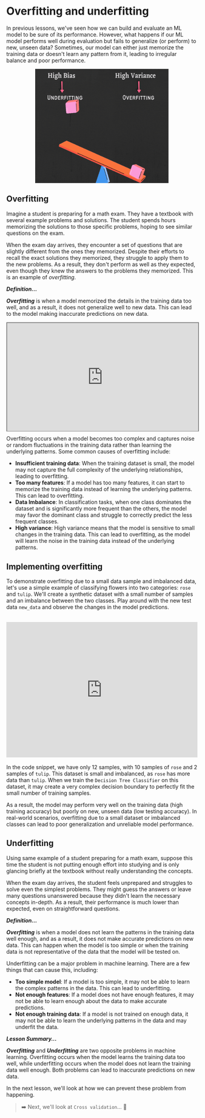 # Overfitting and underfitting
In previous lessons, we've seen how we can build and evaluate an ML model to be sure of its performance. However, what happens if our ML model performs well during evaluation but fails to generalize (or perform) to new, unseen data? Sometimes, our model can either just memorize the training data or doesn't learn any pattern from it, leading to irregular balance and poor performance.

<img src="./model-evaluation/fittin-bias.gif" alt="fittin-bias.gif" style="display: block;
  margin-left: auto;
  margin-right: auto;
  width: 70%;
  height: 300px;">


## Overfitting
Imagine a student is preparing for a math exam. They have a textbook with several example problems and solutions. The student spends hours memorizing the solutions to those specific problems, hoping to see similar questions on the exam.

When the exam day arrives, they encounter a set of questions that are slightly different from the ones they memorized. Despite their efforts to recall the exact solutions they memorized, they struggle to apply them to the new problems. As a result, they don't perform as well as they expected, even though they knew the answers to the problems they memorized. This is an example of _overfitting_.

<!-- Imagine you are trying to learn how to recognize different types of animals based on pictures. You have a set of pictures of cats, dogs, and birds, and you want to teach a computer to classify them correctly.

To do this, you train the model on a large dataset of pictures, showing it which pictures are of cats, dogs, and birds. After training, the model performs really well, correctly classifying most of the pictures. However, when you give it a picture of a rare bird species that it has never encountered during training, it struggles to recognize it and may even classify it as a different animal. This is an example of _overfitting_. -->

<aside>

**_Definition..._**

**_Overfitting_** is when a model memorized the details in the training data too well, and as a result, it does not generalize well to new data. This can lead to the model making inaccurate predictions on new data.
</aside>

<div style="position: relative; padding-bottom: 56.25%; height: 0;"><iframe src="https://www.youtube.com/embed/MDiZg88mg9c" title="Machine Learning" frameborder="0" allow="accelerometer; autoplay; clipboard-write; encrypted-media; gyroscope; picture-in-picture" allowfullscreen style="position: absolute; top: 0; left: 0; width: 100%; height: 100%; border: 2px solid grey;"></iframe></div>

Overfitting occurs when a model becomes too complex and captures noise or random fluctuations in the training data rather than learning the underlying patterns. Some common causes of overfitting include:


- **Insufficient training data**: When the training dataset is small, the model may not capture the full complexity of the underlying relationships, leading to overfitting.
- **Too many features**: If a model has too many features, it can start to memorize the training data instead of learning the underlying patterns. This can lead to overfitting.
- **Data Imbalance**: In classification tasks, when one class dominates the dataset and is significantly more frequent than the others, the model may favor the dominant class and struggle to correctly predict the less frequent classes.
- **High variance**: High variance means that the model is sensitive to small changes in the training data. This can lead to overfitting, as the model will learn the noise in the training data instead of the underlying patterns.

## Implementing overfitting
To demonstrate overfitting due to a small data sample and imbalanced data, let's use a simple example of classifying flowers into two categories: `rose` and `tulip`. We'll create a synthetic dataset with a small number of samples and an imbalance between the two classes. Play around with the new test data `new_data` and observe the changes in the model predictions.

<br>
<iframe src="https://trinket.io/embed/python3/efe7824ef0?toggleCode=true&runOption=run" width="100%" height="356" frameborder="0" marginwidth="0" marginheight="0" allowfullscreen></iframe>

In the code snippet, we have only 12 samples, with 10 samples of `rose` and 2 samples of `tulip`. This dataset is small and imbalanced, as `rose` has more data than `tulip`. When we train the `Decision Tree Classifier` on this dataset, it may create a very complex decision boundary to perfectly fit the small number of training samples. 

As a result, the model may perform very well on the training data (high training accuracy) but poorly on new, unseen data (low testing accuracy). In real-world scenarios, overfitting due to a small dataset or imbalanced classes can lead to poor generalization and unreliable model performance.


## Underfitting
Using same example of a student preparing for a math exam, suppose this time the student is not putting enough effort into studying and is only glancing briefly at the textbook without really understanding the concepts.

When the exam day arrives, the student feels unprepared and struggles to solve even the simplest problems. They might guess the answers or leave many questions unanswered because they didn't learn the necessary concepts in-depth. As a result, their performance is much lower than expected, even on straightforward questions.

<aside>

**_Definition..._**

**_Overfitting_** is when a model does not learn the patterns in the training data well enough, and as a result, it does not make accurate predictions on new data. This can happen when the model is too simple or when the training data is not representative of the data that the model will be tested on.
</aside>
Underfitting can be a major problem in machine learning. There are a few things that can cause this, including:

- **Too simple model**: If a model is too simple, it may not be able to learn the complex patterns in the data. This can lead to underfitting.
- **Not enough features**: If a model does not have enough features, it may not be able to learn enough about the data to make accurate predictions.
- **Not enough training data**: If a model is not trained on enough data, it may not be able to learn the underlying patterns in the data and may underfit the data.

<aside>

**_Lesson Summary..._**

**_Overfitting_** and **_Underfitting_** are two opposite problems in machine learning. Overfitting occurs when the model learns the training data too well, while underfitting occurs when the model does not learn the training data well enough. Both problems can lead to inaccurate predictions on new data.

In the next lesson, we'll look at how we can prevent these problem from happening.
</aside>


> ➡️ Next, we'll look at `Cross validation`... 🎯